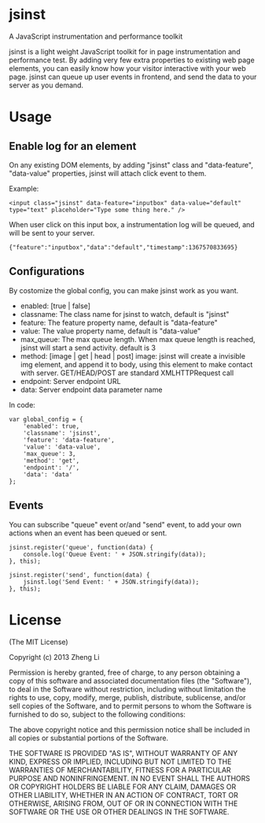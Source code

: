 jsinst
======

A JavaScript instrumentation and performance toolkit

jsinst is a light weight JavaScript toolkit for in page instrumentation and performance test.
By adding very few extra properties to existing web page elements, you can easily know how your visitor interactive with your web page.
jsinst can queue up user events in frontend, and send the data to your server as you demand.

# Usage

## Enable log for an element

On any existing DOM elements, by adding "jsinst" class and "data-feature", "data-value" properties, jsinst will attach click event to them.

Example:

    <input class="jsinst" data-feature="inputbox" data-value="default" type="text" placeholder="Type some thing here." />

When user click on this input box, a instrumentation log will be queued, and will be sent to your server.

    {"feature":"inputbox","data":"default","timestamp":1367570833695}

## Configurations

By costomize the global config, you can make jsinst work as you want.

* enabled: [true | false]
* classname: The class name for jsinst to watch, default is "jsinst"
* feature: The feature property name, default is "data-feature"
* value: The value property name, default is "data-value"
* max_queue: The max queue length. When max queue length is reached, jsinst will start a send activity. default is 3
* method: [image | get | head | post] image: jsinst will create a invisible img element, and append it to body, using this element to make contact with server. GET/HEAD/POST are standard XMLHTTPRequest call
* endpoint: Server endpoint URL
* data: Server endpoint data parameter name

In code:

    var global_config = {
        'enabled': true,
        'classname': 'jsinst',
        'feature': 'data-feature',
        'value': 'data-value',
        'max_queue': 3,
        'method': 'get',
        'endpoint': '/',
        'data': 'data'
    };

## Events

You can subscribe "queue" event or/and "send" event, to add your own actions when an event has been queued or sent.

    jsinst.register('queue', function(data) {
        console.log('Queue Event: ' + JSON.stringify(data));
    }, this);

    jsinst.register('send', function(data) {
        jsinst.log('Send Event: ' + JSON.stringify(data));
    }, this);

# License
(The MIT License)

Copyright (c) 2013 Zheng Li

Permission is hereby granted, free of charge, to any person obtaining a copy of this software and associated documentation files (the "Software"), to deal in the Software without restriction, including without limitation the rights to use, copy, modify, merge, publish, distribute, sublicense, and/or sell copies of the Software, and to permit persons to whom the Software is furnished to do so, subject to the following conditions:

The above copyright notice and this permission notice shall be included in all copies or substantial portions of the Software.

THE SOFTWARE IS PROVIDED "AS IS", WITHOUT WARRANTY OF ANY KIND, EXPRESS OR IMPLIED, INCLUDING BUT NOT LIMITED TO THE WARRANTIES OF MERCHANTABILITY, FITNESS FOR A PARTICULAR PURPOSE AND NONINFRINGEMENT. IN NO EVENT SHALL THE AUTHORS OR COPYRIGHT HOLDERS BE LIABLE FOR ANY CLAIM, DAMAGES OR OTHER LIABILITY, WHETHER IN AN ACTION OF CONTRACT, TORT OR OTHERWISE, ARISING FROM, OUT OF OR IN CONNECTION WITH THE SOFTWARE OR THE USE OR OTHER DEALINGS IN THE SOFTWARE.
